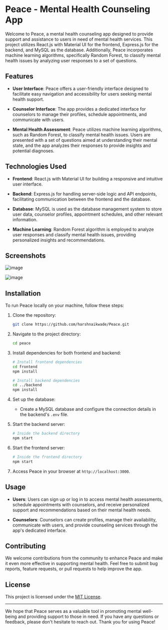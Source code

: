# Peace - Mental Health Counseling App

Welcome to Peace, a mental health counseling app designed to provide support and assistance to users in need of mental health services. This project utilizes React.js with Material UI for the frontend, Express.js for the backend, and MySQL as the database. Additionally, Peace incorporates machine learning algorithms, specifically Random Forest, to classify mental health issues by analyzing user responses to a set of questions.

## Features

- **User Interface**: Peace offers a user-friendly interface designed to facilitate easy navigation and accessibility for users seeking mental health support.
  
- **Counselor Interface**: The app provides a dedicated interface for counselors to manage their profiles, schedule appointments, and communicate with users.

- **Mental Health Assessment**: Peace utilizes machine learning algorithms, such as Random Forest, to classify mental health issues. Users are presented with a set of questions aimed at understanding their mental state, and the app analyzes their responses to provide insights and potential diagnoses.

## Technologies Used

- **Frontend**: React.js with Material UI for building a responsive and intuitive user interface.
  
- **Backend**: Express.js for handling server-side logic and API endpoints, facilitating communication between the frontend and the database.

- **Database**: MySQL is used as the database management system to store user data, counselor profiles, appointment schedules, and other relevant information.

- **Machine Learning**: Random Forest algorithm is employed to analyze user responses and classify mental health issues, providing personalized insights and recommendations.

## Screenshots
![image](https://github.com/harshnaikwade/Peace/assets/97459506/5030e018-e770-499f-86ca-9a5130ed9f0a)


![image](https://github.com/harshnaikwade/Peace/assets/97459506/f4b4b7d0-f151-4b28-a700-fae9209da3a6)


## Installation

To run Peace locally on your machine, follow these steps:

1. Clone the repository:

    ```bash
    git clone https://github.com/harshnaikwade/Peace.git
    ```

2. Navigate to the project directory:

    ```bash
    cd peace
    ```

3. Install dependencies for both frontend and backend:

    ```bash
    # Install frontend dependencies
    cd frontend
    npm install
    
    # Install backend dependencies
    cd ../backend
    npm install
    ```

4. Set up the database:
   
   - Create a MySQL database and configure the connection details in the backend's `.env` file.

5. Start the backend server:

    ```bash
    # Inside the backend directory
    npm start
    ```

6. Start the frontend server:

    ```bash
    # Inside the frontend directory
    npm start
    ```

7. Access Peace in your browser at `http://localhost:3000`.

## Usage

- **Users**: Users can sign up or log in to access mental health assessments, schedule appointments with counselors, and receive personalized support and recommendations based on their mental health needs.

- **Counselors**: Counselors can create profiles, manage their availability, communicate with users, and provide counseling services through the app's dedicated interface.

## Contributing

We welcome contributions from the community to enhance Peace and make it even more effective in supporting mental health. Feel free to submit bug reports, feature requests, or pull requests to help improve the app.

## License

This project is licensed under the [MIT License](LICENSE).

---

We hope that Peace serves as a valuable tool in promoting mental well-being and providing support to those in need. If you have any questions or feedback, please don't hesitate to reach out. Thank you for using Peace!
